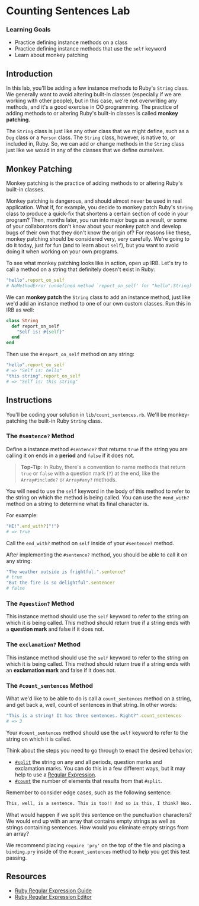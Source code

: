 # Counting Sentences Lab

### Learning Goals

- Practice defining instance methods on a class
- Practice defining instance methods that use the `self` keyword
- Learn about monkey patching

## Introduction

In this lab, you'll be adding a few instance methods to Ruby's `String` class.
We generally want to avoid altering built-in classes (especially if we are
working with other people), but in this case, we're not overwriting any methods,
and it's a good exercise in OO programming. The practice of adding methods to or
altering Ruby's built-in classes is called **monkey patching**.

The `String` class is just like any other class that we might define, such as a
`Dog` class or a `Person` class. The `String` class, however, is native to, or
included in, Ruby. So, we can add or change methods in the `String` class just
like we would in any of the classes that we define ourselves.

## Monkey Patching

Monkey patching is the practice of adding methods to or altering Ruby's built-in
classes.

Monkey patching is dangerous, and should almost never be used in real
application. What if, for example, you decide to monkey patch Ruby's `String`
class to produce a quick-fix that shortens a certain section of code in your
program? Then, months later, you run into major bugs as a result, or some of
your collaborators don't know about your monkey patch and develop bugs of their
own that they don't know the origin of? For reasons like these, monkey patching
should be considered very, very carefully. We're going to do it today, just for
fun (and to learn about `self`), but you want to avoid doing it when working on
your own programs.

To see what monkey patching looks like in action, open up IRB. Let's try
to call a method on a string that definitely doesn't exist in Ruby:

```rb
"hello".report_on_self
# NoMethodError (undefined method `report_on_self' for "hello":String)
```

We can **monkey patch** the `String` class to add an instance method, just like
we'd add an instance method to one of our own custom classes. Run this in IRB as
well:

```rb
class String
  def report_on_self
    "Self is: #{self}"
  end
end
```

Then use the `#report_on_self` method on any string:

```rb
"hello".report_on_self
# => "Self is: hello"
"this string".report_on_self
# => "Self is: this string"
```

## Instructions

You'll be coding your solution in `lib/count_sentences.rb`. We'll be
monkey-patching the built-in Ruby `String` class.

### The `#sentence?` Method

Define a instance method `#sentence?` that returns `true` if the string you are
calling it on ends in a **period** and `false` if it does not.

> **Top-Tip**: In Ruby, there's a convention to name methods that return `true`
> or `false` with a question mark (`?`) at the end, like the `Array#include?`
> or `Array#any?` methods.

You will need to use the `self` keyword in the body of this method to refer to
the string on which the method is being called. You can use the `#end_with?`
method on a string to determine what its final character is.

For example:

```ruby
"HI!".end_with?("!")
# => true
```

Call the `end_with?` method on `self` inside of your `#sentence?` method.

After implementing the `#sentence?` method, you should be able to call it
on any string:

```rb
"The weather outside is frightful.".sentence?
# true
"But the fire is so delightful".sentence?
# false
```

### The `#question?` Method

This instance method should use the `self` keyword to refer to the string on
which it is being called. This method should return true if a string ends with a
**question mark** and false if it does not.

### The `exclamation?` Method

This instance method should use the `self` keyword to refer to the string on
which it is being called. This method should return true if a string ends with
an **exclamation mark** and false if it does not.

### The `#count_sentences` Method

What we'd like to be able to do is call a `count_sentences` method on a string,
and get back a, well, count of sentences in that string. In other words:

```ruby
"This is a string! It has three sentences. Right?".count_sentences
# => 3
```

Your `#count_sentences` method should use the `self` keyword to refer to the
string on which it is called.

Think about the steps you need to go through to enact the desired behavior:

- [`#split`](http://ruby-doc.org/core-2.7.3/String.html#method-i-split) the
  string on any and all periods, question marks and exclamation marks. You can
  do this in a few different ways, but it may help to use a
  [Regular Expression][ruby regex].
- [`#count`](http://ruby-doc.org/core-2.7.3/Array.html#method-i-count) the
  number of elements that results from that `#split`.

Remember to consider edge cases, such as the following sentence:

```txt
This, well, is a sentence. This is too!! And so is this, I think? Woo...
```

What would happen if we split this sentence on the punctuation characters? We
would end up with an array that contains empty strings as well as strings
containing sentences. How would you eliminate empty strings from an array?

We recommend placing `require 'pry'` on the top of the file and placing a
`binding.pry` inside of the `#count_sentences` method to help you get this test
passing.

## Resources

- [Ruby Regular Expression Guide][ruby regex]
- [Ruby Regular Expression Editor](https://rubular.com/)

[ruby regex]: https://www.rubyguides.com/2015/06/ruby-regex/

